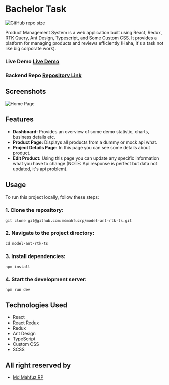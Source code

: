 # Bachelor Task

![GitHub repo size](https://img.shields.io/github/repo-size/mdmahfuzrp/model-ant-rtk-ts)

Product Management System is a web application built using React, Redux, RTK Query, Ant Design, Typescript, and Some Custom CSS. It provides a platform for managing products and reviews efficiently (Haha, It's a task not like big corporate work).

### Live Demo [Live Demo](https://m360ict-ts.netlify.app/)

### Backend Repo [Repository Link](https://m360ict-ts.netlify.app/)

## Screenshots

![Home Page](https://i.ibb.co/9V5Hbcq/Screenshot-2024-07-02-011039.png)

## Features

- **Dashboard:** Provides an overview of some demo statistic, charts, business details etc.
- **Product Page:** Displays all products from a dummy or mock api what.
- **Project Details Page:** In this page you can see some details about product.
- **Edit Product:** Using this page you can update any specific information what you have to change (NOTE: Api response is perfect but data not updated, it's api problem).

## Usage

To run this project locally, follow these steps:

### 1. Clone the repository:

```
git clone git@github.com:mdmahfuzrp/model-ant-rtk-ts.git
```

### 2. Navigate to the project directory:

```
cd model-ant-rtk-ts
```

### 3. Install dependencies:

```
npm install
```

### 4. Start the development server:

```
npm run dev
```

## Technologies Used

- React
- React Redux
- Redux
- Ant Design
- TypeScript
- Custom CSS
- SCSS

## All right reserved by

- [Md Mahfuz RP](https://www.linkedin.com/in/mdmahfuzrp)
